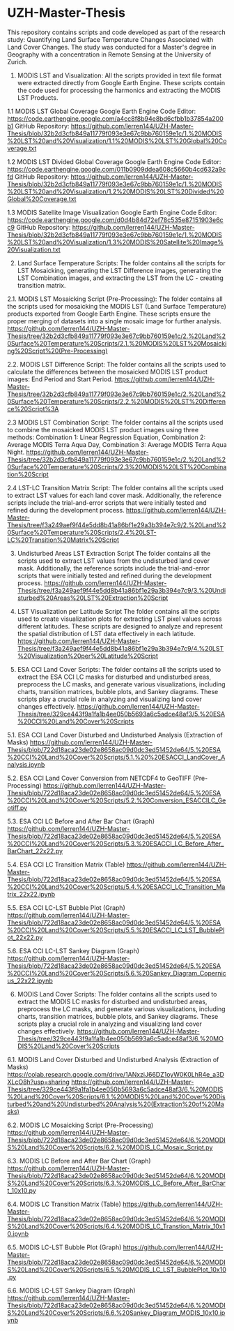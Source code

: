 # UZH-Master-Thesis
This repository contains scripts and code developed as part of the research study: Quantifying Land Surface Temperature Changes Associated with Land Cover Changes. The study was conducted for a Master's degree in Geography with a concentration in Remote Sensing at the University of Zurich.


1. MODIS LST and Visualization:
All the scripts provided in text file format were extracted directly from Google Earth Engine. These scripts contain the code used for processing the harmonics and extracting the MODIS LST Products.

1.1 MODIS LST Global Coverage
Google Earth Engine Code Editor: https://code.earthengine.google.com/a4cc8f8b94e8bd6cfbb1b37854a200b1
GitHub Repository: 
https://github.com/lerren144/UZH-Master-Thesis/blob/32b2d3cfb849a11779f093e3e67c9bb760159e1c/1.%20MODIS%20LST%20and%20Visualization/1.1%20MODIS%20LST%20Global%20Coverage.txt

1.2 MODIS LST Divided Global Coverage
Google Earth Engine Code Editor: 
https://code.earthengine.google.com/011b0909ddea608c5660b4cd632a9cfd
GitHub Repository:
https://github.com/lerren144/UZH-Master-Thesis/blob/32b2d3cfb849a11779f093e3e67c9bb760159e1c/1.%20MODIS%20LST%20and%20Visualization/1.2%20MODIS%20LST%20Divided%20Global%20Coverage.txt

1.3 MODIS Satellite Image Visualization
Google Earth Engine Code Editor:
https://code.earthengine.google.com/d0d4b84d72ef78c535e87151903e6cc9
GitHub Repository: 
https://github.com/lerren144/UZH-Master-Thesis/blob/32b2d3cfb849a11779f093e3e67c9bb760159e1c/1.%20MODIS%20LST%20and%20Visualization/1.3%20MODIS%20Satellite%20Image%20Visualization.txt

2. Land Surface Temperature Scripts:
The folder contains all the scripts for LST Mosaicking, generating the LST Difference images, generating the LST Combination images, and extracting the LST from the LC - creating transition matrix.

2.1. MODIS LST Mosaicking Script (Pre-Processing):
The folder contains all the scripts used for mosaicking the MODIS LST (Land Surface Temperature) products exported from Google Earth Engine. These scripts ensure the proper merging of datasets into a single mosaic image for further analysis.
https://github.com/lerren144/UZH-Master-Thesis/tree/32b2d3cfb849a11779f093e3e67c9bb760159e1c/2.%20Land%20Surface%20Temperature%20Scripts/2.1.%20MODIS%20LST%20Mosaicking%20Script%20(Pre-Processing)

2.2. MODIS LST Difference Script:
The folder contains all the scripts used to calculate the differences between the mosaicked MODIS LST product images: End Period and Start Period. https://github.com/lerren144/UZH-Master-Thesis/tree/32b2d3cfb849a11779f093e3e67c9bb760159e1c/2.%20Land%20Surface%20Temperature%20Scripts/2.2.%20MODIS%20LST%20Difference%20Script%3A

2.3 MODIS LST Combination Script:
The folder contains all the scripts used to combine the mosaicked MODIS LST product images using three methods: Combination 1: Linear Regression Equation, Combination 2: Average MODIS Terra Aqua Day, Combination 3: Average MODIS Terra Aqua Night.
https://github.com/lerren144/UZH-Master-Thesis/tree/32b2d3cfb849a11779f093e3e67c9bb760159e1c/2.%20Land%20Surface%20Temperature%20Scripts/2.3%20MODIS%20LST%20Combination%20Script

2.4 LST-LC Transition Matrix Script:
The folder contains all the scripts used to extract LST values for each land cover mask. Additionally, the reference scripts include the trial-and-error scripts that were initially tested and refined during the development process.
https://github.com/lerren144/UZH-Master-Thesis/tree/f3a249aef9f44e5dd8b41a86bf1e29a3b394e7c9/2.%20Land%20Surface%20Temperature%20Scripts/2.4%20LST-LC%20Transition%20Matrix%20Script

3. Undisturbed Areas LST Extraction Script
The folder contains all the scripts used to extract LST values from the undisturbed land cover mask. Additionally, the reference scripts include the trial-and-error scripts that were initially tested and refined during the development process.
https://github.com/lerren144/UZH-Master-Thesis/tree/f3a249aef9f44e5dd8b41a86bf1e29a3b394e7c9/3.%20Undisturbed%20Areas%20LST%20Extraction%20Script

4. LST Visualization per Latitude Script
The folder contains all the scripts used to create visualization plots for extracting LST pixel values across different latitudes. These scripts are designed to analyze and represent the spatial distribution of LST data effectively in each latitude.
https://github.com/lerren144/UZH-Master-Thesis/tree/f3a249aef9f44e5dd8b41a86bf1e29a3b394e7c9/4.%20LST%20Visualization%20per%20Latitude%20Script

5. ESA CCI Land Cover Scripts:
The folder contains all the scripts used to extract the ESA CCI LC masks for disturbed and undisturbed areas, preprocess the LC masks, and generate various visualizations, including charts, transition matrices, bubble plots, and Sankey diagrams. These scripts play a crucial role in analyzing and visualizing land cover changes effectively.
https://github.com/lerren144/UZH-Master-Thesis/tree/329ce443f9a1fa1b4ee050b5693a6c5adce48af3/5.%20ESA%20CCI%20Land%20Cover%20Scripts

5.1. ESA CCI Land Cover Disturbed and Undisturbed Analysis (Extraction of Masks)
https://github.com/lerren144/UZH-Master-Thesis/blob/722d18aca23de02e8658ac09d0dc3ed51452de64/5.%20ESA%20CCI%20Land%20Cover%20Scripts/5.1.%20%20ESACCI_LandCover_Analysis.ipynb

5.2. ESA CCI Land Cover Conversion from NETCDF4 to GeoTIFF (Pre-Processing)
https://github.com/lerren144/UZH-Master-Thesis/blob/722d18aca23de02e8658ac09d0dc3ed51452de64/5.%20ESA%20CCI%20Land%20Cover%20Scripts/5.2.%20Conversion_ESACCILC_Geotiff.py

5.3. ESA CCI LC Before and After Bar Chart (Graph)
https://github.com/lerren144/UZH-Master-Thesis/blob/722d18aca23de02e8658ac09d0dc3ed51452de64/5.%20ESA%20CCI%20Land%20Cover%20Scripts/5.3.%20ESACCI_LC_Before_After_BarChart_22x22.py

5.4. ESA CCI LC Transition Matrix (Table)
https://github.com/lerren144/UZH-Master-Thesis/blob/722d18aca23de02e8658ac09d0dc3ed51452de64/5.%20ESA%20CCI%20Land%20Cover%20Scripts/5.4.%20ESACCI_LC_Transition_Matrix_22x22.ipynb

5.5. ESA CCI LC-LST Bubble Plot (Graph)
https://github.com/lerren144/UZH-Master-Thesis/blob/722d18aca23de02e8658ac09d0dc3ed51452de64/5.%20ESA%20CCI%20Land%20Cover%20Scripts/5.5.%20ESACCI_LC_LST_BubblePlot_22x22.py

5.6. ESA CCI LC-LST Sankey Diagram (Graph)
https://github.com/lerren144/UZH-Master-Thesis/blob/722d18aca23de02e8658ac09d0dc3ed51452de64/5.%20ESA%20CCI%20Land%20Cover%20Scripts/5.6.%20Sankey_Diagram_Copernicus_22x22.ipynb

6. MODIS Land Cover Scripts:
The folder contains all the scripts used to extract the MODIS LC masks for disturbed and undisturbed areas, preprocess the LC masks, and generate various visualizations, including charts, transition matrices, bubble plots, and Sankey diagrams. These scripts play a crucial role in analyzing and visualizing land cover changes effectively.
https://github.com/lerren144/UZH-Master-Thesis/tree/329ce443f9a1fa1b4ee050b5693a6c5adce48af3/6.%20MODIS%20Land%20Cover%20Scripts

6.1. MODIS Land Cover Disturbed and Undisturbed Analysis (Extraction of Masks)
https://colab.research.google.com/drive/1ANxziJ66DZ1oyW0K0LhR4e_a3DXLcO8h?usp=sharing
https://github.com/lerren144/UZH-Master-Thesis/tree/329ce443f9a1fa1b4ee050b5693a6c5adce48af3/6.%20MODIS%20Land%20Cover%20Scripts/6.1.%20MODIS%20Land%20Cover%20Disturbed%20and%20Undisturbed%20Analysis%20(Extraction%20of%20Masks)

6.2. MODIS LC Mosaicking Script (Pre-Processing)
https://github.com/lerren144/UZH-Master-Thesis/blob/722d18aca23de02e8658ac09d0dc3ed51452de64/6.%20MODIS%20Land%20Cover%20Scripts/6.2.%20MODIS_LC_Mosaic_Script.py

6.3. MODIS LC Before and After Bar Chart (Graph)
https://github.com/lerren144/UZH-Master-Thesis/blob/722d18aca23de02e8658ac09d0dc3ed51452de64/6.%20MODIS%20Land%20Cover%20Scripts/6.3.%20MODIS_LC_Before_After_BarChart_10x10.py

6.4. MODIS LC Transition Matrix (Table)
https://github.com/lerren144/UZH-Master-Thesis/blob/722d18aca23de02e8658ac09d0dc3ed51452de64/6.%20MODIS%20Land%20Cover%20Scripts/6.4.%20MODIS_LC_Transtion_Matrix_10x10.ipynb

6.5. MODIS LC-LST Bubble Plot (Graph)
https://github.com/lerren144/UZH-Master-Thesis/blob/722d18aca23de02e8658ac09d0dc3ed51452de64/6.%20MODIS%20Land%20Cover%20Scripts/6.5.%20MODIS_LC_LST_BubblePlot_10x10.py

6.6. MODIS LC-LST Sankey Diagram (Graph)
https://github.com/lerren144/UZH-Master-Thesis/blob/722d18aca23de02e8658ac09d0dc3ed51452de64/6.%20MODIS%20Land%20Cover%20Scripts/6.6.%20Sankey_Diagram_MODIS_10x10.ipynb

